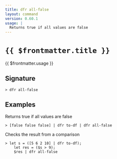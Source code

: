 ```yaml
---
title: dfr all-false
layout: command
version: 0.60.1
usage: |
  Returns true if all values are false
---
```


# `{{ $frontmatter.title }}`

<div style='white-space: pre-wrap;'>{{ $frontmatter.usage }}</div>

## Signature

```> dfr all-false ```

## Examples

Returns true if all values are false
```shell
> [false false false] | dfr to-df | dfr all-false
```

Checks the result from a comparison
```shell
> let s = ([5 6 2 10] | dfr to-df);
    let res = ($s > 9);
    $res | dfr all-false
```
